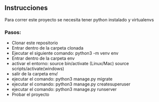 ## Instrucciones
Para correr este proyecto se necesita tener python instalado y virtualenvs

### Pasos:
- Clonar este repositorio
- Entrar dentro de la carpeta clonada
- Ejecutar el siguiente comando: python3 -m venv env
- Entrar dentro de la carpeta env
- activar el entorno: source bin/activate (Linux/Mac) source scripts/activate(windows)
- salir de la carpeta env/
- ejecutar el comando: python3 manage.py migrate
- ejecutar el comando: python3 manage.py createsuperuser
- ejecutar el comando: python3 manage.py runserver
- Probar el proyecto